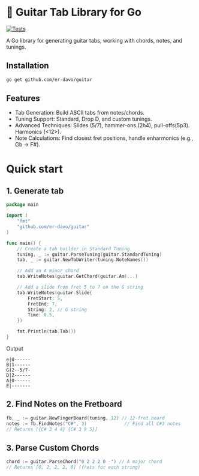 # 🎸 Guitar Tab Library for Go
[![Tests](https://github.com/er-davo/guitar/actions/workflows/go.yaml/badge.svg)](https://github.com/er-davo/guitar/actions/workflows/go.yaml)

A Go library for generating guitar tabs, working with chords, notes, and tunings.

## Installation
```bash
go get github.com/er-davo/guitar
```
## Features
- Tab Generation: Build ASCII tabs from notes/chords.
- Tuning Support: Standard, Drop D, and custom tunings.
- Advanced Techniques: Slides (5/7), hammer-ons (2h4), pull-offs(5p3). Harmonics (<12>).
- Note Calculations: Find closest fret positions, handle enharmonics (e.g., Gb → F#).

# Quick start
## 1. Generate tab
```go
package main

import (
	"fmt"
	"github.com/er-davo/guitar"
)

func main() {
	// Create a tab builder in Standard Tuning
	tuning, _ := guitar.ParseTuning(guitar.StandardTuning)
	tab, _ := guitar.NewTabWriter(tuning.NoteNames())

	// Add an A minor chord
	tab.WriteNotes(guitar.GetChord(guitar.Am)...)

	// Add a slide from fret 5 to 7 on the G string
	tab.WriteNotes(guitar.Slide{
		FretStart: 5,
		FretEnd: 7,
		String: 2, // G string
		Time: 0.5,
	})

	fmt.Println(tab.Tab())
}
```
Output
```
e|0------
B|1------
G|2--5/7-
D|2------
A|0------
E|-------
```
## 2. Find Notes on the Fretboard
```go
fb, _ := guitar.NewFingerBoard(tuning, 12) // 12-fret board
notes := fb.FindNotes("C#", 3)              // Find all C#3 notes
// Returns [{C# 3 4 4} {C# 3 9 5}]
```
## 3. Parse Custom Chords
```go
chord := guitar.ParseChord("0 2 2 2 0 -") // A major chord
// Returns [0, 2, 2, 2, 0] (frets for each string)
```